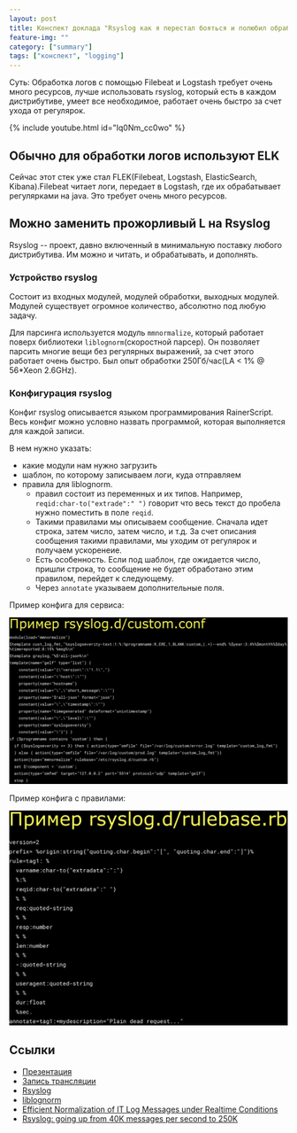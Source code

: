 ```yaml
---
layout: post
title: Конспект доклада "Rsyslog как я перестал бояться и полюбил обработку логов.  Сергей Печенко" с DevOps Moscow New Year Party
feature-img: ""
category: ["summary"]
tags: ["конспект", "logging"]
---
```


Суть: Обработка логов с помощью Filebeat и Logstash требует очень много ресурсов, лучше использовать rsyslog, который есть в каждом дистрибутиве, умеет все необходимое, работает очень быстро за счет ухода от регулярок.

{% include youtube.html id="Iq0Nm_cc0wo" %}

## Обычно для обработки логов используют ELK

Сейчас этот стек уже стал FLEK(Filebeat, Logstash, ElasticSearch, Kibana).Filebeat читает логи, передает в Logstash, где их обрабатывает регулярками на java. Это требует очень много ресурсов.

## Можно заменить прожорливый L на Rsyslog

Rsyslog -- проект, давно включенный в минимальную поставку любого дистрибутива. Им можно и читать, и обрабатывать, и дополнять.

### Устройство rsyslog

Состоит из входных модулей, модулей обработки, выходных модулей. Модулей существует огромное количество, абсолютно под любую задачу.

Для парсинга используется модуль `mmnormalize`, который работает поверх библиотеки `liblognorm`(скоростной парсер). Он позволяет парсить многие вещи без регулярных выражений, за счет этого работает очень быстро. Был опыт обработки 250Гб/час(LA < 1% @ 56*Xeon 2.6GHz).

### Конфигурация rsyslog

Конфиг rsyslog описывается языком программирования RainerScript. Весь конфиг можно условно назвать программой, которая выполняется для каждой записи.
  
В нем нужно указать:
* какие модули нам нужно загрузить
* шаблон, по которому записываем логи, куда отправляем
* правила для liblognorm.
	* правил состоит из переменных и их типов. Например, `reqid:char-to("extrade":" ")` говорит что весь текст до пробела нужно поместить в поле `reqid`.
	* Такими правилами мы описываем сообщение. Сначала идет строка, затем число, затем число, и т.д. За счет описания сообщения такими правилами, мы уходим от регулярок и получаем ускоренеие.
	* Есть особенность. Если под шаблон, где ожидается число, пришли строка, то сообщение не будет обработано этим правилом, перейдет к следующему.
	* Через `annotate` указываем дополнительные поля.

Пример конфига для сервиса:

![ ](/assets/img/2018-12-25/custom.png)

Пример конфига с правилами:

![ ](/assets/img/2018-12-25/rules.png)

## Ссылки

* [Презентация](https://speakerdeck.com/devopsmoscow/rsyslog-kak-ia-pieriestal-boiat-sia-i-poliubil-obrabotku-loghov)
* [Запись трансляции](https://www.youtube.com/watch?v=Iq0Nm_cc0wo)
* [Rsyslog](https://rsyslog.com)
* [liblognorm](http://www.liblognorm.com/files/manual/configuration.html)
* [Efficient Normalization of IT Log Messages under Realtime Conditions](https://www.researchgate.net/publication/310545144_Efficient_Normalization_of_IT_Log_Messages_under_Realtime_Conditions)
* [Rsyslog: going up from 40K messages per second to 250K](https://www.researchgate.net/publication/228694459_Rsyslog_going_up_from_40K_messages_per_second_to_25K)